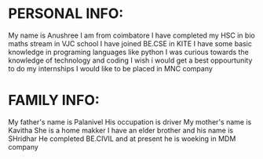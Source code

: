 # PERSONAL INFO:
My name is Anushree
I am from coimbatore 
I have completed my HSC in bio maths stream in VJC school
I have joined BE.CSE in KITE
I have some basic knowledge in programing languages like python
I was curious towards the knowledge of technology and coding
I wish i would get a best oppourtunity to do my internships
I would like to be placed in MNC company

# FAMILY INFO:
My father's name is Palanivel
His occupation is driver
My mother's name is Kavitha
She is a home makker
I have an elder brother and his name is SHridhar
He completed BE.CIVIL and at present he is woeking in MDM company

